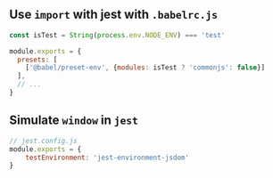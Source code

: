 ## Use `import` with jest with `.babelrc.js`
```js
const isTest = String(process.env.NODE_ENV) === 'test'

module.exports = {
  presets: [
    ['@babel/preset-env', {modules: isTest ? 'commonjs': false}]
  ],
  // ...
}    
```

## Simulate `window` in `jest`
```js
// jest.config.js
module.exports = {
    testEnvironment: 'jest-environment-jsdom'
}
```
